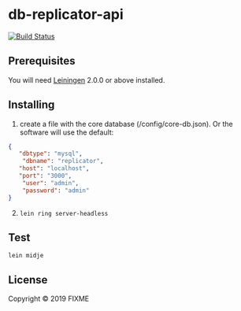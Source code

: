 # db-replicator-api

[![Build Status](https://travis-ci.com/iorix-project/db-replicator-api.svg?branch=master)](https://travis-ci.com/iorix-project/db-replicator-api/)
## Prerequisites

You will need [Leiningen][] 2.0.0 or above installed.

[leiningen]: https://github.com/technomancy/leiningen

## Installing

1. create a file with the core database (/config/core-db.json). Or the software will use the default:
```json
{
   "dbtype": "mysql",
	"dbname": "replicator",
   "host": "localhost",
   "port": "3000",
	"user": "admin",
	"password": "admin"
}
```
2. `lein ring server-headless`

## Test

    lein midje

## License

Copyright © 2019 FIXME
